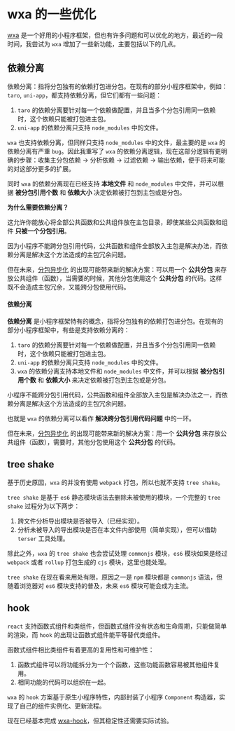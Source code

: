# wxa 的一些优化

[wxa](https://webank.gitee.io/wxa/) 是一个好用的小程序框架，但也有许多问题和可以优化的地方，最近的一段时间，我尝试为 `wxa` 增加了一些新功能，主要包括以下的几点。

## 依赖分离

依赖分离：指将分包独有的依赖打包进分包。在现有的部分小程序框架中，例如：`taro`, `uni-app`，都支持依赖分离，但它们都有一些问题：

1. `taro` 的依赖分离要针对每一个依赖做配置，并且当多个分包引用同一依赖时，这个依赖只能被打包进主包。
2. `uni-app` 的依赖分离只支持 `node_modules` 中的文件。

`wxa` 也支持依赖分离，但同样只支持 `node_modules` 中的文件，最主要的是 `wxa` 的依赖分离有严重 `bug`。因此我重写了 `wxa` 的依赖分离逻辑，现在这部分逻辑有更明确的步骤：收集主分包依赖 -> 分析依赖 -> 过滤依赖 -> 输出依赖，便于将来可能的对这部分更多的扩展。

同时 `wxa` 的依赖分离现在已经支持 **本地文件** 和 `node_modules` 中文件，并可以根据 **被分包引用个数** 和 **依赖大小** 决定依赖被打包到主包或是分包。

**为什么需要依赖分离？**

这允许你能放心将全部公共函数和公共组件放在主包目录，即使某些公共函数和组件 **只被一个分包引用**。

因为小程序不能跨分包引用代码，公共函数和组件全部放入主包是解决办法，而依赖分离是解决这个方法造成的主包冗余问题。

但在未来，[分包异步化](https://developers.weixin.qq.com/miniprogram/dev/framework/subpackages/async.html) 的出现可能带来新的解决方案：可以用一个 **公共分包** 来存放公共组件（函数），当需要的时候，其他分包使用这个 **公共分包** 的代码。这样既不会造成主包冗余，又能跨分包使用代码。



#### 依赖分离

**依赖分离** 是小程序框架特有的概念，指将分包独有的依赖打包进分包。在现有的部分小程序框架中，有些是支持依赖分离的：

1. `taro` 的依赖分离要针对每一个依赖做配置，并且当多个分包引用同一依赖时，这个依赖只能被打包进主包。
2. `uni-app` 的依赖分离只支持 `node_modules` 中的文件。
3. `wxa` 的依赖分离支持本地文件和 `node_modules` 中文件，并可以根据 **被分包引用个数** 和 **依赖大小** 来决定依赖被打包到主包或是分包。

小程序不能跨分包引用代码，公共函数和组件全部放入主包是解决办法之一，而依赖分离是解决这个方法造成的主包冗余问题。

也就是 `wxa` 的依赖分离可以看作 **解决跨分包引用代码问题** 中的一环。

但在未来，[分包异步化](https://developers.weixin.qq.com/miniprogram/dev/framework/subpackages/async.html) 的出现可能带来新的解决方案：用一个 **公共分包** 来存放公共组件（函数），需要时，其他分包使用这个 **公共分包** 的代码。


## tree shake

基于历史原因，`wxa` 的并没有使用 `webpack` 打包，所以也就不支持 `tree shake`。

`tree shake` 是基于 `es6` 静态模块语法去删除未被使用的模块，一个完整的 `tree shake` 过程分为以下两步：

1. 跨文件分析导出模块是否被导入（已经实现）。
2. 分析未被导入的导出模块是否在本文件内部使用（简单实现），但可以借助 `terser` 工具处理。

除此之外，`wxa` 的 `tree shake` 也会尝试处理 `commonjs` 模块，`es6` 模块如果是经过 `webpack` 或者 `rollup` 打包生成的 `cjs` 模块，这里也能处理。

`tree shake` 在现在看来用处有限，原因之一是 `npm` 模块都是 `commonjs` 语法，但随着浏览器对 `es6` 模块支持的普及，未来 `es6` 模块可能会成为主流。

## hook

`react` 支持函数式组件和类组件，但函数式组件没有状态和生命周期，只能做简单的渲染，而 `hook` 的出现让函数式组件能平等替代类组件。

函数式组件相比类组件有着更高的复用性和可维护性：

1. 函数式组件可以将功能拆分为一个个函数，这些功能函数容易被其他组件复用。
2. 相同功能的代码可以组织在一起。

`wxa` 的 `hook` 方案基于原生小程序特性，内部封装了小程序 `Component` 构造器，实现了自己的组件实例化、更新流程。

现在已经基本完成 [wxa-hook](http://git.weoa.com/mumblefe/wxa-hook/tree/dev-v3)，但其稳定性还需要实际试验。
